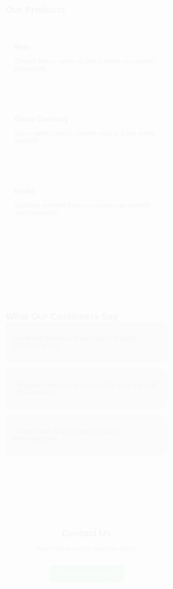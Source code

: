 <!DOCTYPE html>
<html lang="en">
<head>
  <meta charset="UTF-8" />
  <meta name="viewport" content="width=device-width, initial-scale=1.0" />
  <title>VallzXWeb - Grow A Garden Store</title>
  <link href="https://fonts.googleapis.com/css2?family=Poppins:wght@400;600&display=swap" rel="stylesheet">
  <style>
    * {
      margin: 0;
      padding: 0;
      box-sizing: border-box;
      font-family: 'Poppins', sans-serif;
    }

    body {
      background: linear-gradient(135deg, #2b2d42, #8d99ae);
      color: #edf2f4;
      transition: background 0.6s ease;
    }

    header {
      padding: 20px;
      text-align: center;
      background-color: rgba(0, 0, 0, 0.6);
      animation: fadeIn 1.5s ease-in;
    }

    h1 {
      font-size: 2.5rem;
    }

    nav {
      display: flex;
      justify-content: center;
      gap: 15px;
      margin-top: 10px;
    }

    nav button {
      padding: 10px 20px;
      border: none;
      border-radius: 8px;
      cursor: pointer;
      transition: all 0.3s;
    }

    .dark-btn {
      background-color: #2b2d42;
      color: #edf2f4;
    }

    .white-btn {
      background-color: #edf2f4;
      color: #2b2d42;
    }

    nav button:hover {
      transform: scale(1.05);
    }

    section {
      padding: 40px 20px;
      max-width: 1000px;
      margin: auto;
      animation: slideIn 1s ease-out;
    }

    .product {
      background: rgba(255, 255, 255, 0.1);
      margin: 20px 0;
      padding: 20px;
      border-radius: 12px;
    }

    .testimonials {
      margin-top: 50px;
    }

    .testimonial {
      background: rgba(0, 0, 0, 0.3);
      padding: 15px;
      border-radius: 10px;
      margin-bottom: 15px;
    }

    .contact {
      text-align: center;
      margin-top: 40px;
    }

    .contact a {
      display: inline-block;
      margin-top: 15px;
      padding: 12px 24px;
      background-color: #25d366;
      color: white;
      border-radius: 8px;
      text-decoration: none;
      transition: transform 0.3s;
    }

    .contact a:hover {
      transform: scale(1.05);
    }

    @keyframes fadeIn {
      from { opacity: 0; }
      to { opacity: 1; }
    }

    @keyframes slideIn {
      from { transform: translateY(20px); opacity: 0; }
      to { transform: translateY(0); opacity: 1; }
    }
  </style>
</head>
<body>
  <header>
    <h1>VallzXWeb</h1>
    <p>Roblox Grow A Garden - Pets, Currency, and Fruits</p>
    <nav>
      <button class="dark-btn" onclick="scrollToSection('products')">Products</button>
      <button class="white-btn" onclick="scrollToSection('testimonials')">Testimonials</button>
      <button class="dark-btn" onclick="scrollToSection('contact')">Contact</button>
    </nav>
  </header>

  <section id="products">
    <h2>Our Products</h2>
    <div class="product">
      <h3>Pets</h3>
      <p>Choose from a variety of pets to boost your garden productivity.</p>
    </div>
    <div class="product">
      <h3>Game Currency</h3>
      <p>Buy in-game coins to upgrade tools and buy seeds instantly!</p>
    </div>
    <div class="product">
      <h3>Fruits</h3>
      <p>Exclusive and rare fruits to increase your rewards and experience.</p>
    </div>
  </section>

  <section class="testimonials" id="testimonials">
    <h2>What Our Customers Say</h2>
    <div class="testimonial">
      <p>"Super fast delivery and very helpful support!" - @RobloxFan123</p>
    </div>
    <div class="testimonial">
      <p>"My garden has never grown this fast. Love the pets!" - @GardenerX</p>
    </div>
    <div class="testimonial">
      <p>"Trusted store. Will buy again for sure!" - @FruitMaster99</p>
    </div>
  </section>

  <section class="contact" id="contact">
    <h2>Contact Us</h2>
    <p>Need help or want to place an order?</p>
    <a href="https://wa.me/6281234567890" target="_blank">Chat via WhatsApp</a>
  </section>

  <script>
    function scrollToSection(id) {
      document.getElementById(id).scrollIntoView({ behavior: 'smooth' });
    }
  </script>
</body>
</html>

